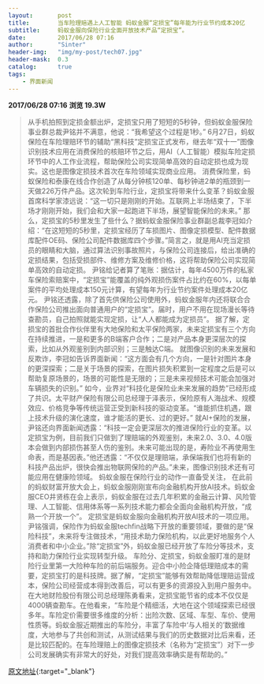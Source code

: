 ```yaml
---
layout:       post
title:        当车险理赔遇上人工智能 蚂蚁金服“定损宝”每年能为行业节约成本20亿
subtitle:     蚂蚁金服向保险行业全面开放技术产品“定损宝”。
date:         2017/06/28 07:16
author:       "Sinter"
header-img:   "img/my-post/tech07.jpg"
header-mask:  0.3
catalog:      true
tags:
    - 界面新闻
---
```


**2017/06/28 07:16**  **浏览 19.3W**

> 从手机拍照到定损金额出炉，定损宝只用了短短的5秒钟，但蚂蚁金服保险事业群总裁尹铭并不满意，他说：“我希望这个过程是1秒。”
6月27日，蚂蚁保险在车险理赔环节的辅助“黑科技”定损宝正式发布，继去年“双十一”图像识别技术应用在消费保险的核赔环节之后，用AI（人工智能）模拟车险定损环节中的人工作业流程，帮助保险公司实现简单高效的自动定损也成为现实。这也是图像定损技术首次在车险领域实现商业应用。
消费保险里，蚂蚁保险和泰康在线合作创造了从每分钟核120单、每秒钟进2单的瓶颈到一天做226万件产品。这次轮到车险行业，定损宝将带来什么变革？蚂蚁金服首席科学家漆远说：“这一切只是刚刚的开始。互联网上半场结束了，下半场才刚刚开始，我们会和大家一起跑进下半场，展望智能保险的未来。”
那么，定损宝的5秒里发生了些什么？据蚂蚁金服保险事业群副总裁李冠如介绍：“在这短短的5秒里，定损宝经历了车损图片、图像定损模型、配件数据库配件OE码、保险公司配件数据库四个步骤。”简言之，就是用AI充当定损员的眼睛和大脑，通过算法识别事故照片，与保险公司连接后，给出准确的定损结果，包括受损部件、维修方案及维修价格，这将帮助保险公司实现简单高效的自动定损。
尹铭给记者算了笔账：据估计，每年4500万件的私家车保险索赔案中，“定损宝”能覆盖的纯外观损伤案件占比约在60%，以每单案件的平均处理成本150元计算，有望每年为行业节约案件处理成本20亿元。
尹铭还透露，除了首先供保险公司使用外，蚂蚁金服年内还将联合合作保险公司推出面向普通用户的“定损宝”。届时，用户不用在现场漫长等待查勘员，自己拍照就能实现定损，让“人人都能成为定损员”。
据了解，定损宝的首批合作伙伴里有大地保险和太平保险两家，未来定损宝有三个方向在持续推进，一是和更多的B端客户合作；二是对产品本身更深层次的探索，比如从外观鉴别到内部识别；三是触达C端。
就图像识别的未来发展和反欺诈，李冠如告诉界面新闻：“这方面会有几个方向，一是针对图片本身的更深探索；二是关于场景的探索，在图片损失积累到一定程度之后是可以帮助复原场景的，场景的可能性是无限的；三是未来视频技术可能会加强对车辆损失的识别。”
如今，业界对“科技化是保险业未来发展的趋势”已经形成了共识。太平财产保险有限公司总经理于泽表示，保险原有人海战术、规模效应、价格竞争等传统运营正受到新科技的驱动变革。“谁能抓住机遇，跟上技术升级的演化速度，谁才能活的更长、过的更好。”
就AI+保险的发展，尹铭还向界面新闻透露：“科技一定会更深层次的推进保险行业的变革。以定损宝为例，目前我们只做到了理赔端的外观鉴别，未来2.0、3.0、4.0版本会做到内部损伤甚至人伤的鉴别。未来可能出现的是，寿险业不再使用生命表，而是基因表。”他还透露：“不仅仅是理赔端，承保端我们也将有新的科技产品出炉，很快会推出物联网保险的产品。”未来，图像识别技术还有可能应用在健康险领域。
蚂蚁金服在保险行业的动作一直备受关注， 在此前的蚂蚁财富开放大会上，蚂蚁金服刚刚宣布向金融机构开放AI技术。蚂蚁金服CEO井贤栋在会上表示，蚂蚁金服在过去几年积累的金融云计算、风险管理、人工智能、信用体系等一系列技术能力都会全面向金融机构开放，“成熟一个开放一个”。
定损宝是蚂蚁金服向金融机构开放AI技术的一项应用。尹铭强调，保险作为蚂蚁金服techfin战略下开放的重要领域，要做的是“保险科技”，未来将专注做技术，“用技术助力保险机构，以此更好地服务个人消费者和中小企业。”除“定损宝”外，蚂蚁金服已经开放了车险分等技术，支持和助力保险行业实现转型升级。
车险分、定损宝，蚂蚁金服盯准的是财险行业里第一大险种车险的前后端服务。迎合中小险企降低理赔成本的需要，定损宝打的是科技牌。据了解，“定损宝”能够有效帮助降低理赔运营成本，保险公司经营成本得到改善后，可以有更多的资源投入到用户服务中。
在大地财险股份有限公司总经理陈勇看来，定损宝能节省的成本不仅仅是4000辆查勘车。在他看来，“车险是个精细活，大地在这个领域探索已经很多年。车险定价需要很多维度的分析：出险次数、区域、车型、车价、使用性质等。蚂蚁金服近期推出的车险分，丰富了车险中‘与人相关的’数据维度，大地参与了共创和测试，从测试结果与我们的历史数据对比后来看，还是比较匹配的。在车险理赔上的图像定损技术（名称为“定损宝”）对下一步公司发展确实有非常大的好处，对我们提高效率确实是有帮助的。”


[原文地址](http://www.jiemian.com/article/1429655.html){:target="_blank"}


